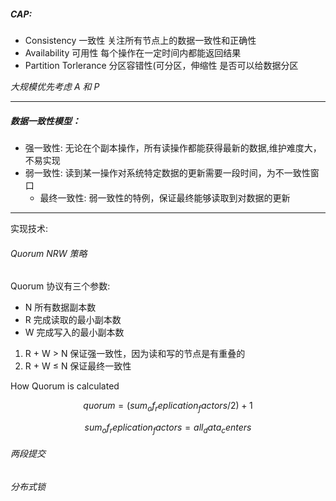 ##### CAP:
   * Consistency 一致性 关注所有节点上的数据一致性和正确性
   * Availability 可用性 每个操作在一定时间内都能返回结果
   * Partition Torlerance 分区容错性(可分区，伸缩性 是否可以给数据分区

   *大规模优先考虑 A 和 P* 

---

##### 数据一致性模型：
   
   * 强一致性: 无论在个副本操作，所有读操作都能获得最新的数据,维护难度大，不易实现
   * 弱一致性: 读到某一操作对系统特定数据的更新需要一段时间，为不一致性窗口
     * 最终一致性: 弱一致性的特例，保证最终能够读取到对数据的更新

---

实现技术:

###### Quorum NRW 策略

Quorum 协议有三个参数: 
   * N 所有数据副本数
   * R 完成读取的最小副本数
   * W 完成写入的最小副本数

1. R + W > N 保证强一致性，因为读和写的节点是有重叠的
2. R + W ≤ N 保证最终一致性


How Quorum is calculated

```math
quorum = (sum_of_replication_factors / 2) + 1
```

```math
sum_of_replication_factors = all_data_centers
```

###### 两段提交

###### 分布式锁
